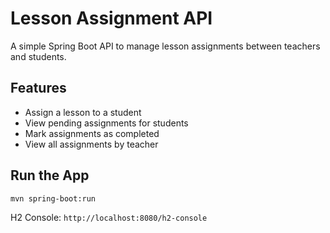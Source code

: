 # Lesson Assignment API

A simple Spring Boot API to manage lesson assignments between teachers and students.

## Features
- Assign a lesson to a student
- View pending assignments for students
- Mark assignments as completed
- View all assignments by teacher

## Run the App
```bash
mvn spring-boot:run
```

H2 Console: `http://localhost:8080/h2-console`